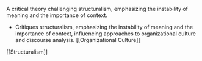 A critical theory challenging structuralism, emphasizing the instability of meaning and the importance of context.

- Critiques structuralism, emphasizing the instability of meaning and the importance of context, influencing approaches to organizational culture and discourse analysis.
[[Organizational Culture]]

[[Structuralism]]
